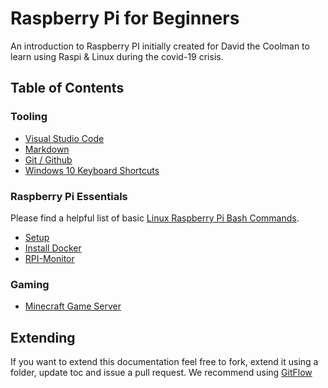 # Raspberry Pi for Beginners

An introduction to Raspberry PI initially created for David the Coolman to learn using Raspi & Linux during the covid-19 crisis.

## Table of Contents

### Tooling

- [Visual Studio Code](VSCode/readme.md)
- [Markdown](Markdown/readme.md)
- [Git / Github](Github/readme.md)
- [Windows 10 Keyboard Shortcuts](https://support.microsoft.com/de-at/help/12445)

### Raspberry Pi Essentials

Please find a helpful list of basic [Linux Raspberry Pi Bash Commands](https://www.elektormagazine.com/news/bash-command-cheat-sheet).

- [Setup](Setup/readme.md)
- [Install Docker](Docker/readme.md)
- [RPI-Monitor](RPI-Monitor/readme.md)

### Gaming

- [Minecraft Game Server](Minecraft/readme.md)

## Extending

If you want to extend this documentation feel free to fork, extend it using a folder, update toc and issue a pull request. We recommend using [GitFlow](https://danielkummer.github.io/git-flow-cheatsheet/)
